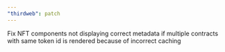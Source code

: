 ```yaml
---
"thirdweb": patch
---
```


Fix NFT components not displaying correct metadata if multiple contracts with same token id is rendered because of incorrect caching
